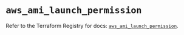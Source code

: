 # `aws_ami_launch_permission`

Refer to the Terraform Registry for docs: [`aws_ami_launch_permission`](https://registry.terraform.io/providers/hashicorp/aws/6.14.1/docs/resources/ami_launch_permission).
